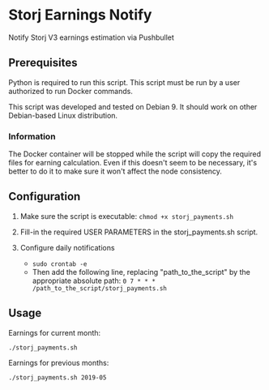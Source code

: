 # Storj Earnings Notify
Notify Storj V3 earnings estimation via Pushbullet

## Prerequisites
Python is required to run this script.
This script must be run by a user authorized to run Docker commands.

This script was developed and tested on Debian 9.
It should work on other Debian-based Linux distribution.

### Information
The Docker container will be stopped while the script will copy the required files for earning calculation.
Even if this doesn't seem to be necessary, it's better to do it to make sure it won't affect the node consistency.

## Configuration
1. Make sure the script is executable: ```chmod +x storj_payments.sh```
2. Fill-in the required USER PARAMETERS in the storj_payments.sh script.

3. Configure daily notifications
	* ``` sudo crontab -e ```
	* Then add the following line, replacing "path_to_the_script" by the appropriate absolute path: ``` 0 7 * * * /path_to_the_script/storj_payments.sh ```

## Usage
Earnings for current month:
```
./storj_payments.sh
```

Earnings for previous months:
```
./storj_payments.sh 2019-05
```